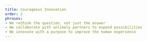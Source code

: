 ```yaml
---
title: Courageous Innovation
order: 2
phrases:
- We rethink the question, not just the answer
- We collaborate with unlikely partners to expand possibilities
- We innovate with a purpose to improve the human experience
---
```


